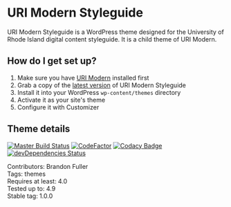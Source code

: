 # URI Modern Styleguide

URI Modern Styleguide is a WordPress theme designed for the University of Rhode Island digital content styleguide. It is a child theme of URI Modern.

## How do I get set up?

1. Make sure you have [URI Modern](https://github.com/uriweb/uri-modern) installed first
2. Grab a copy of the [latest version](https://github.com/uriweb/uri-modern-styleguide/releases/latest) of URI Modern Styleguide
3. Install it into your WordPress `wp-content/themes` directory
4. Activate it as your site's theme
5. Configure it with Customizer

## Theme details

[![Master Build Status](https://travis-ci.org/uriweb/uri-modern-styleguide.svg?branch=master "Master build status")](https://travis-ci.org/uriweb/uri-modern-styleguide)
[![CodeFactor](https://www.codefactor.io/repository/github/uriweb/uri-modern-styleguide/badge/master)](https://www.codefactor.io/repository/github/uriweb/uri-modern-styleguide/overview/master)
[![Codacy Badge](https://api.codacy.com/project/badge/Grade/6102f3957db34d90a156cc9bfd24861c?branch=master)](https://www.codacy.com/app/uriweb/uri-modern-styleguide?utm_source=github.com&amp;utm_medium=referral&amp;utm_content=uriweb/uri-modern-styleguide&amp;utm_campaign=Badge_Grade)
[![devDependencies Status](https://david-dm.org/uriweb/uri-modern-styleguide/dev-status.svg "devDependencies status")](https://david-dm.org/uriweb/uri-modern-styleguide?type=dev)

Contributors: Brandon Fuller  
Tags: themes  
Requires at least: 4.0  
Tested up to: 4.9  
Stable tag: 1.0.0  